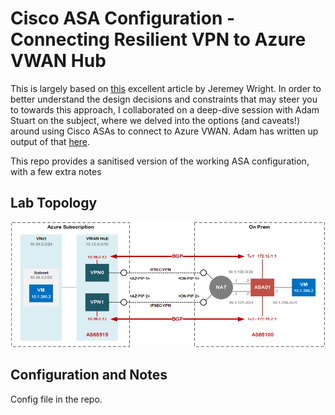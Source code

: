 # Cisco ASA Configuration - Connecting Resilient VPN to Azure VWAN Hub

This is largely based on [this](https://github.com/jwrightazure/lab/tree/master/asa-vpn-to-active-active-azurevpngw-ikev2-bgp) excellent article by Jeremey Wright. In order to better understand the design decisions and constraints that may steer you to towards this approach, I collaborated on a deep-dive session with Adam Stuart on the subject, where we delved into the options (and caveats!) around using Cisco ASAs to connect to Azure VWAN. Adam has written up output of that [here](https://github.com/adstuart/azure-vwan-asa).

This repo provides a sanitised version of the working ASA configuration, with a few extra notes

## Lab Topology

![](images/az-vwan-asa-vpn.png)

## Configuration and Notes

Config file in the repo.
